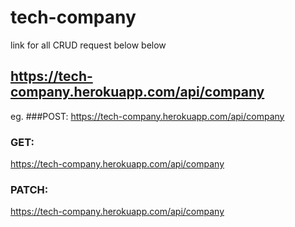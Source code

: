# tech-company
link for all CRUD request below below
## https://tech-company.herokuapp.com/api/company

eg.
###POST:
https://tech-company.herokuapp.com/api/company
### GET:
https://tech-company.herokuapp.com/api/company

### PATCH:
https://tech-company.herokuapp.com/api/company
